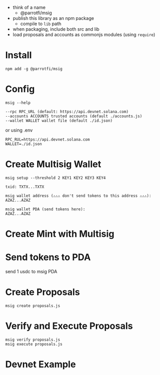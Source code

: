 
* think of a name
  * @parrotfi/msig
* publish this library as an npm package
  * compile to `lib` path
* when packaging, include both src and lib
* load proposals and accounts as commonjs modules (using `require`)

# Install

```
npm add -g @parrotfi/msig
```

# Config

```
msig --help

--rpc RPC_URL (default: https://api.devnet.solana.com)
--accounts ACCOUNTS trusted accounts (default ./accounts.js)
--wallet WALLET wallet file (default ./id.json)
```

or using .env

```
RPC_RUL=https://api.devnet.solana.com
WALLET=./id.json
```

# Create Multisig Wallet

```
msig setup --threshold 2 KEY1 KEY2 KEY3 KEY4

txid: TXTX...TXTX

msig wallet address (⚠️⚠️⚠️ don't send tokens to this address ⚠️⚠️⚠️):
AZAZ...AZAZ

msig wallet PDA (send tokens here):
AZAZ...AZAZ
```

# Create Mint with Multisig


# Send tokens to PDA

send 1 usdc to msig PDA

# Create Proposals

```
msig create proposals.js
```

# Verify and Execute Proposals

```
msig verify proposals.js
msig execute proposals.js
```

# Devnet Example